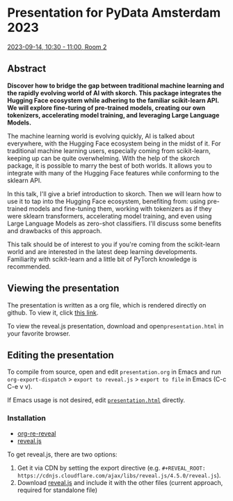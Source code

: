 # Presentation for PyData Amsterdam 2023

[2023-09-14, 10:30 - 11:00, Room 2](https://amsterdam2023.pydata.org/cfp/talk/PDPULJ/)

## Abstract

**Discover how to bridge the gap between traditional machine learning and the rapidly evolving world of AI with skorch. This package integrates the Hugging Face ecosystem while adhering to the familiar scikit-learn API. We will explore fine-turing of pre-trained models, creating our own tokenizers, accelerating model training, and leveraging Large Language Models.**

The machine learning world is evolving quickly, AI is talked about everywhere, with the Hugging Face ecosystem being in the midst of it. For traditional machine learning users, especially coming from scikit-learn, keeping up can be quite overwhelming. With the help of the skorch package, it is possible to marry the best of both worlds. It allows you to integrate with many of the Hugging Face features while conforming to the sklearn API.

In this talk, I'll give a brief introduction to skorch. Then we will learn how to use it to tap into the Hugging Face ecosystem, benefiting from: using pre-trained models and fine-tuning them, working with tokenizers as if they were sklearn transformers, accelerating model training, and even using Large Language Models as zero-shot classifiers. I'll discuss some benefits and drawbacks of this approach.

This talk should be of interest to you if you're coming from the scikit-learn world and are interested in the latest deep learning developments. Familiarity with scikit-learn and a little bit of PyTorch knowledge is recommended.

## Viewing the presentation

The presentation is written as a org file, which is rendered directly on github. To view it, click [this link](https://github.com/BenjaminBossan/presentations/blob/master/2023-09-14-pydata/presentation.org).

To view the reveal.js presentation, download and open`presentation.html` in your favorite browser.

## Editing the presentation

To compile from source, open and edit `presentation.org` in Emacs and run `org-export-dispatch` > `export to reveal.js` > `export to file` in Emacs (C-c C-e v v).

If Emacs usage is not desired, edit [`presentation.html`](https://github.com/BenjaminBossan/presentations/blob/main/2023-09-14-pydata/presentation.html) directly.

### Installation

* [org-re-reveal](https://gitlab.com/oer/org-re-reveal)
* [reveal.js](https://github.com/hakimel/reveal.js)

To get reveal.js, there are two options:

1. Get it via CDN by setting the export directive (e.g. `#+REVEAL_ROOT:
   https://cdnjs.cloudflare.com/ajax/libs/reveal.js/4.5.0/reveal.js`).
2. Download
   [reveal.js](https://github.com/hakimel/reveal.js/releases/tag/4.5.0)
   and include it with the other files (current approach, required for standalone file)
